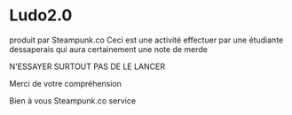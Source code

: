 # Ludo2.0
produit par Steampunk.co
Ceci est une activité effectuer par une étudiante dessaperais qui aura certainement une note de merde

N'ESSAYER SURTOUT PAS DE LE LANCER

Merci de votre compréhension


Bien à vous
Steampunk.co service
